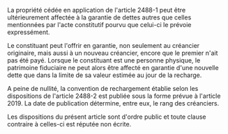 La propriété cédée en application de l'article 2488-1 peut être ultérieurement affectée à la garantie de dettes autres que celles mentionnées par l'acte constitutif pourvu que celui-ci le prévoie expressément. 


Le constituant peut l'offrir en garantie, non seulement au créancier originaire, mais aussi à un nouveau créancier, encore que le premier n'ait pas été payé. Lorsque le constituant est une personne physique, le patrimoine fiduciaire ne peut alors être affecté en garantie d'une nouvelle dette que dans la limite de sa valeur estimée au jour de la recharge.


A peine de nullité, la convention de rechargement établie selon les dispositions de l'article 2488-2 est publiée sous la forme prévue à l'article 2019. La date de publication détermine, entre eux, le rang des créanciers. 


Les dispositions du présent article sont d'ordre public et toute clause contraire à celles-ci est réputée non écrite.

